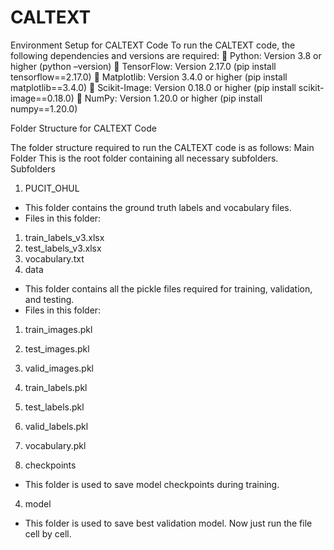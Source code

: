 # CALTEXT

Environment Setup for CALTEXT Code
To run the CALTEXT code, the following dependencies and versions are required:
 Python: Version 3.8 or higher (python –version)
 TensorFlow: Version 2.17.0 (pip install tensorflow==2.17.0)
 Matplotlib: Version 3.4.0 or higher (pip install matplotlib==3.4.0)
 Scikit-Image: Version 0.18.0 or higher (pip install scikit-image==0.18.0)
 NumPy: Version 1.20.0 or higher (pip install numpy==1.20.0)

Folder Structure for CALTEXT Code

The folder structure required to run the CALTEXT code is as follows:
Main Folder
This is the root folder containing all necessary subfolders.
Subfolders
1. PUCIT_OHUL
- This folder contains the ground truth labels and vocabulary files.
- Files in this folder:
1. train_labels_v3.xlsx
2. test_labels_v3.xlsx
3. vocabulary.txt
2. data
- This folder contains all the pickle files required for training, validation, and testing.
- Files in this folder:
1. train_images.pkl
2. test_images.pkl
3. valid_images.pkl
4. train_labels.pkl
5. test_labels.pkl

6. valid_labels.pkl
7. vocabulary.pkl
3. checkpoints
- This folder is used to save model checkpoints during training.
4. model
- This folder is used to save best validation model.
Now just run the file cell by cell.
